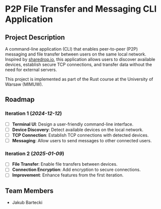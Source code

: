 # P2P File Transfer and Messaging CLI Application

## Project Description

A command-line application (CLI) that enables peer-to-peer (P2P) messaging and file transfer between users on the same local network. Inspired by [sharedrop.io](https://sharedrop.io), this application allows users to discover available devices, establish secure TCP connections, and transfer data without the need for external servers.

This project is implemented as part of the Rust course at the University of Warsaw (MIMUW).

## Roadmap

### Iteration 1 (*2024-12-12*)
- [ ] **Terminal UI**: Design a user-friendly command-line interface.
- [ ] **Device Discovery**: Detect available devices on the local network.
- [ ] **TCP Connection**: Establish TCP connections with detected devices.
- [ ] **Messaging**: Allow users to send messages to other connected users.

### Iteration 2 (*2025-01-09*)
- [ ] **File Transfer**: Enable file transfers between devices.
- [ ] **Connection Encryption**: Add encryption to secure connections.
- [ ] **Improvement**: Enhance features from the first iteration.

## Team Members
- Jakub Bartecki
